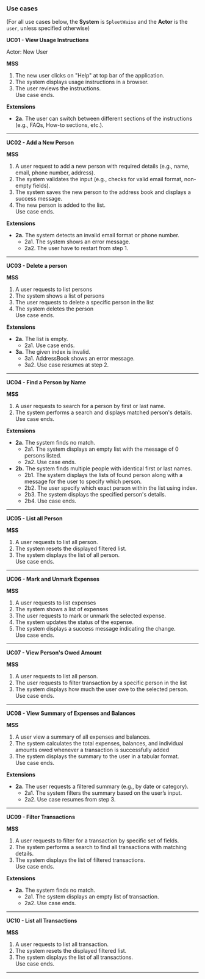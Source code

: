 ### Use cases

(For all use cases below, the **System** is `SpleetWaise` and the **Actor** is the `user`, unless specified 
otherwise)

**UC01 - View Usage Instructions**

Actor: New User

**MSS**
1. The new user clicks on "Help" at top bar of the application.
2. The system displays usage instructions in a browser.
3. The user reviews the instructions.
   <br>Use case ends.<br>

**Extensions**
- **2a.** The user can switch between different sections of the instructions (e.g., FAQs, How-to sections, etc.).

---

**UC02 - Add a New Person**

**MSS**
1. A user request to add a new person with required details (e.g., name, email, phone number, address).
2. The system validates the input (e.g., checks for valid email format, non-empty fields).
3. The system saves the new person to the address book and displays a success message.
4. The new person is added to the list.
   <br>Use case ends.<br>

**Extensions**
- **2a.** The system detects an invalid email format or phone number.
  - 2a1. The system shows an error message.
  - 2a2. The user have to restart from step 1.

---

**UC03 - Delete a person**

**MSS**
1.  A user requests to list persons
2.  The system shows a list of persons
3.  The user requests to delete a specific person in the list
4.  The system deletes the person
   <br>Use case ends.<br>

**Extensions**
- **2a.** The list is empty.
  - 2a1. Use case ends.
- **3a.** The given index is invalid.
  - 3a1. AddressBook shows an error message.
  - 3a2. Use case resumes at step 2.

---

**UC04 - Find a Person by Name**

**MSS**
1. A user requests to search for a person by first or last name.
2. The system performs a search and displays matched person's details.
   <br>Use case ends.<br>

**Extensions**
- **2a.** The system finds no match.
  - 2a1. The system displays an empty list with the message of 0 persons listed.
  - 2a2. Use case ends.
- **2b.** The system finds multiple people with identical first or last names.
  - 2b1. The system displays the lists of found person along with a message for the user to specify which person.
  - 2b2. The user specify which exact person within the list using index.
  - 2b3. The system displays the specified person's details.
  - 2b4. Use case ends.

---

**UC05 - List all Person**

**MSS**
1. A user requests to list all person.
2. The system resets the displayed filtered list.
3. The system displays the list of all person.
   <br>Use case ends.<br>

---

**UC06 - Mark and Unmark Expenses**

**MSS**
1. A user requests to list expenses
2. The system shows a list of expenses
3. The user requests to mark or unmark the selected expense.
4. The system updates the status of the expense.
5. The system displays a success message indicating the change.
   <br>Use case ends.<br>

---

**UC07 - View Person's Owed Amount**

**MSS**
1. A user requests to list all person.
2. The user requests to filter transaction by a specific person in the list
3. The system displays how much the user owe to the selected person.
   <br>Use case ends.<br>

---

**UC08 - View Summary of Expenses and Balances**

**MSS**
1. A user view a summary of all expenses and balances.
2. The system calculates the total expenses, balances, and individual amounts owed whenever a transaction is successfully added
3. The system displays the summary to the user in a tabular format.
   <br>Use case ends.<br>

**Extensions**
- **2a.** The user requests a filtered summary (e.g., by date or category).
  - 2a1. The system filters the summary based on the user’s input.
  - 2a2. Use case resumes from step 3.

---

**UC09 - Filter Transactions**

**MSS**
1. A user requests to filter for a transaction by specific set of fields.
2. The system performs a search to find all transactions with matching details.
3. The system displays the list of filtered transactions.
   <br>Use case ends.<br>

**Extensions**
- **2a.** The system finds no match.
    - 2a1. The system displays an empty list of transaction.
    - 2a2. Use case ends.

---

**UC10 - List all Transactions**

**MSS**
1. A user requests to list all transaction.
2. The system resets the displayed filtered list.
3. The system displays the list of all transactions.
   <br>Use case ends.<br>
---

